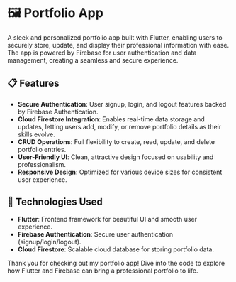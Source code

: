 # 🖼️ Portfolio App

A sleek and personalized portfolio app built with Flutter, enabling users to securely store, update, and display their professional information with ease. The app is powered by Firebase for user authentication and data management, creating a seamless and secure experience.

## 📋 Features
- **Secure Authentication**: User signup, login, and logout features backed by Firebase Authentication.
- **Cloud Firestore Integration**: Enables real-time data storage and updates, letting users add, modify, or remove portfolio details as their skills evolve.
- **CRUD Operations**: Full flexibility to create, read, update, and delete portfolio entries.
- **User-Friendly UI**: Clean, attractive design focused on usability and professionalism.
- **Responsive Design**: Optimized for various device sizes for consistent user experience.

## 🚀 Technologies Used
- **Flutter**: Frontend framework for beautiful UI and smooth user experience.
- **Firebase Authentication**: Secure user authentication (signup/login/logout).
- **Cloud Firestore**: Scalable cloud database for storing portfolio data.

Thank you for checking out my portfolio app! Dive into the code to explore how Flutter and Firebase can bring a professional portfolio to life.
